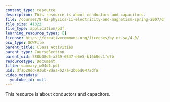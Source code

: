 ```yaml
---
content_type: resource
description: This resource is about conductors and capacitors.
file: /courses/8-02-physics-ii-electricity-and-magnetism-spring-2007/dfa628dd936b8daab27a2b66d6472dfa_summary_w04d1.pdf
file_size: 41322
file_type: application/pdf
learning_resource_types: []
license: https://creativecommons.org/licenses/by-nc-sa/4.0/
ocw_type: OCWFile
parent_title: Class Activities
parent_type: CourseSection
parent_uid: 588b48d5-a339-0347-e6e5-b16b0ec1fe7b
resourcetype: Document
title: summary_w04d1.pdf
uid: dfa628dd-936b-8daa-b27a-2b66d6472dfa
video_metadata:
  youtube_id: null
---
```

This resource is about conductors and capacitors.
